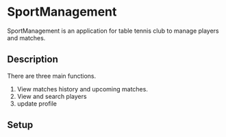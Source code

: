 # SportManagement
SportManagement is an application for table tennis club to manage players and matches. 

## Description
There are three main functions.
1. View matches history and upcoming matches.
2. View and search players
3. update profile

##  Setup
